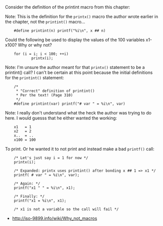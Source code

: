 Consider the definition of the printint macro from this chapter:

Note: This is the definition for the <code>printx()</code> macro the author
wrote earlier in the chapter, not the <code>printint()</code> macro...

        #define printint(n) printf("%i\n", x ## n)

Could the following be used to display the values of the 100 variables x1-x100?
Why or why not?

        for (i = i; i < 100; ++i)
                printx(i);

Note: I'm unsure the author meant for that <code>printx()</code> statement to 
be a </code>printint()</code> call? I can't be certain at this point because
the initial definitions for the <code>printint()</code> statement:

        /*
         * "Correct" definition of printint()
         * Per the text! (Page 310)
         */
        #define printint(var) printf("# var " = %i\n", var)

Note: I really don't understand what the heck the author was trying to do here.
I would guesss that he either wanted the working:

        x1   = 1
        x2   = 2
        x..  = ..
        x100 = 100

To print. Or he wanted it to not print and instead make a bad
<code>printf()</code> call:

        /* Let's just say i = 1 for now */
        printx(i);

        /* Expanded: printx uses printint() after bonding x ## 1 => x1 */
        printf( # var " = %i\n", var);

        /* Again: */
        printf("x1 " " = %i\n", x1);

        /* Finally: */
        printf("x1 = %i\n", x1);

        /* x1 is not a variable so the call will fail */

* http://iso-9899.info/wiki/Why_not_macros

